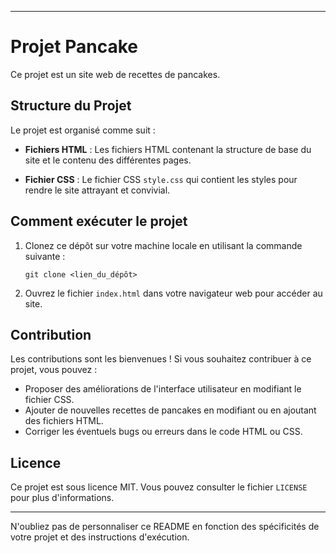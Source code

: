 
---

# Projet Pancake

Ce projet est un site web de recettes de pancakes.

## Structure du Projet

Le projet est organisé comme suit :

- **Fichiers HTML** : Les fichiers HTML contenant la structure de base du site et le contenu des différentes pages.
  
- **Fichier CSS** : Le fichier CSS `style.css` qui contient les styles pour rendre le site attrayant et convivial.

## Comment exécuter le projet

1. Clonez ce dépôt sur votre machine locale en utilisant la commande suivante :

   ```
   git clone <lien_du_dépôt>
   ```

2. Ouvrez le fichier `index.html` dans votre navigateur web pour accéder au site.

## Contribution

Les contributions sont les bienvenues ! Si vous souhaitez contribuer à ce projet, vous pouvez :

- Proposer des améliorations de l'interface utilisateur en modifiant le fichier CSS.
- Ajouter de nouvelles recettes de pancakes en modifiant ou en ajoutant des fichiers HTML.
- Corriger les éventuels bugs ou erreurs dans le code HTML ou CSS.

## Licence

Ce projet est sous licence MIT. Vous pouvez consulter le fichier `LICENSE` pour plus d'informations.

---

N'oubliez pas de personnaliser ce README en fonction des spécificités de votre projet et des instructions d'exécution.
